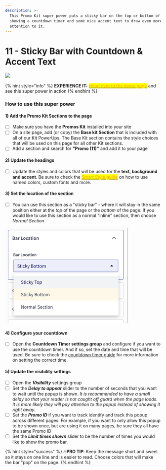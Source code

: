 ```yaml
---
description: >-
  This Promo Kit super power puts a sticky bar on the top or bottom of the page
  showing a countdown timer and some nice accent text to draw even more
  attention to it.
---
```


# 11 - Sticky Bar with Countdown & Accent Text

![](https://import.cdn.thinkific.com/551340/courses/1542903/11-211107-075051.jpg)

{% hint style="info" %}
**EXPERIENCE IT:** <mark style="color:orange;"></mark> [<mark style="color:orange;">Head over to the demo page</mark>](https://powerupkit.thinkific.com/pages/promos-kit-11-demo) and see this super power in action
{% endhint %}

### How to use this super power

#### 1) Add the Promo Kit Sections to the page

* [ ] Make sure you have the **Promos Kit** installed into your site
* [ ] On a site page, add (or copy) the **Base kit Section** that is included with all of our Kit PowerUps. The Base Kit section contains the style choices that will be used on this page for all other Kit sections.&#x20;
* [ ] Add a section and search for **"Promo (11)"** and add it to your page

#### 2) Update the headings

* [ ] Update the styles and colors that will be used for the **text, background and accent**. Be sure to check the [<mark style="color:orange;">Smart Style guide</mark>](../../kit-usage-guides/smart-settings/smart-style.md) on how to use named colors, custom fonts and more.

#### 3) Set the location of the section

* [ ] You can use this section as a "sticky bar" - where it will stay in the same position either at the _top_ of the page or the _bottom_ of the page. If you would like to use this section as a normal "inline" section, then choose _Normal Section_

![](<../../.gitbook/assets/Screen Shot 2021-11-05 at 10.06.49 AM.png>)

#### 4) Configure your countdown

* [ ] Open the **Countdown Timer settings group** and configure if you want to use the countdown timer. And if so, set the date and time that will be used. Be sure to check the [countdown timer guide](../../kit-usage-guides/popups-timers-and-exit-intents/using-a-countdown-timer.md) for more information on setting the correct time.

#### 5) Update the visibility settings

* [ ] Open the _**Visibility**_ settings group
* [ ] Set the _**Delay to appear**_ slider to the number of seconds that you want to wait until the popup is shown. _It is recommended to have a small delay so that your reader is not caught off guard when the page loads. It is more likely they will pay attention to the popup instead of showing it right away._
* [ ] Set the _**Promo ID**_ if you want to track identify and track this popup across different pages. For example, if you want to only allow this popup to be shown once, but are using it on many pages, be sure they all have the same Promo ID
* [ ] Set the _**Limit times shown**_ slider to be the number of times you would like to show the promo bar.

{% hint style="success" %}
🔥**PRO TIP**: Keep the message short and sweet so it stays on one line and is easier to read. Choose colors that will make the bar "pop" on the page.
{% endhint %}
